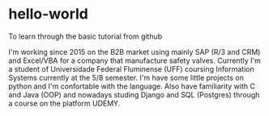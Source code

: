 # hello-world
To learn through the basic tutorial from github

I'm working since 2015 on the B2B market using mainly SAP (R/3 and CRM) and Excel/VBA for a company that manufacture safety valves. Currently I'm a student of Universidade Federal Fluminense (UFF) coursing Information Systems currently at the 5/8 semester. I'm have some little projects on python and I'm confortable with the language. Also have familiarity with C and Java (OOP) and nowadays studing Django and SQL (Postgres) through a course on the platform UDEMY.
